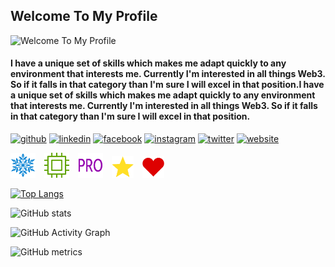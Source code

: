 ## Welcome To My Profile
![Welcome To My Profile](https://pbs.twimg.com/profile_banners/1456178124979425280/1658997076/1080x360)


#### I have a unique set of skills which makes me adapt quickly to any environment that interests me. Currently I'm interested in all things Web3. So if it falls in that category than I'm sure I will excel in that position.I have a unique set of skills which makes me adapt quickly to any environment that interests me. Currently I'm interested in all things Web3. So if it falls in that category than I'm sure I will excel in that position.



[<img src='https://cdn.jsdelivr.net/npm/simple-icons@3.0.1/icons/github.svg' alt='github' height='40'>](https://github.com/Bh049h)  [<img src='https://cdn.jsdelivr.net/npm/simple-icons@3.0.1/icons/linkedin.svg' alt='linkedin' height='40'>](https://www.linkedin.com/in/britt-onenblockatatime/)  [<img src='https://cdn.jsdelivr.net/npm/simple-icons@3.0.1/icons/facebook.svg' alt='facebook' height='40'>](https://www.facebook.com/britt.hoover.7)  [<img src='https://cdn.jsdelivr.net/npm/simple-icons@3.0.1/icons/instagram.svg' alt='instagram' height='40'>](https://www.instagram.com/britt.hoover.7/)  [<img src='https://cdn.jsdelivr.net/npm/simple-icons@3.0.1/icons/twitter.svg' alt='twitter' height='40'>](https://twitter.com/BrittHoover7)  [<img src='https://cdn.jsdelivr.net/npm/simple-icons@3.0.1/icons/icloud.svg' alt='website' height='40'>](http://www.the1mfic.nft.com/)  




<a href='https://archiveprogram.github.com/'><img src='https://raw.githubusercontent.com/acervenky/animated-github-badges/master/assets/acbadge.gif' width='40' height='40'></a> <a href='https://docs.github.com/en/developers'><img src='https://raw.githubusercontent.com/acervenky/animated-github-badges/master/assets/devbadge.gif' width='40' height='40'></a> <a href='https://github.com/pricing'><img src='https://raw.githubusercontent.com/acervenky/animated-github-badges/master/assets/pro.gif' width='40' height='40'></a> <a href='https://stars.github.com/'><img src='https://raw.githubusercontent.com/acervenky/animated-github-badges/master/assets/starbadge.gif' width='35' height='35'></a> <a href='https://docs.github.com/en/github/supporting-the-open-source-community-with-github-sponsors'><img src='https://raw.githubusercontent.com/acervenky/animated-github-badges/master/assets/sponsorbadge.gif' width='35' height='35'></a> 



[![Top Langs](https://github-readme-stats.vercel.app/api/top-langs/?username=Bh049h)](https://github.com/anuraghazra/github-readme-stats)

![GitHub stats](https://github-readme-stats.vercel.app/api?username=Bh049h&show_icons=true&count_private=true)  

![GitHub Activity Graph](https://activity-graph.herokuapp.com/graph?username=Bh049h)  

![GitHub metrics](https://metrics.lecoq.io/Bh049h)  

